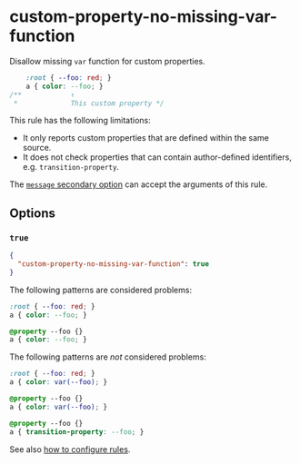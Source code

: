 # custom-property-no-missing-var-function

Disallow missing `var` function for custom properties.

<!-- prettier-ignore -->
```css
    :root { --foo: red; }
    a { color: --foo; }
/**            ↑
 *             This custom property */
```

This rule has the following limitations:

- It only reports custom properties that are defined within the same source.
- It does not check properties that can contain author-defined identifiers, e.g. `transition-property`.

The [`message` secondary option](../../../docs/user-guide/configure.md#message) can accept the arguments of this rule.

## Options

### `true`

```json
{
  "custom-property-no-missing-var-function": true
}
```

The following patterns are considered problems:

<!-- prettier-ignore -->
```css
:root { --foo: red; }
a { color: --foo; }
```

<!-- prettier-ignore -->
```css
@property --foo {}
a { color: --foo; }
```

The following patterns are _not_ considered problems:

<!-- prettier-ignore -->
```css
:root { --foo: red; }
a { color: var(--foo); }
```

<!-- prettier-ignore -->
```css
@property --foo {}
a { color: var(--foo); }
```

<!-- prettier-ignore -->
```css
@property --foo {}
a { transition-property: --foo; }
```

See also [how to configure rules](../../../docs/user-guide/configure.md#rules).
